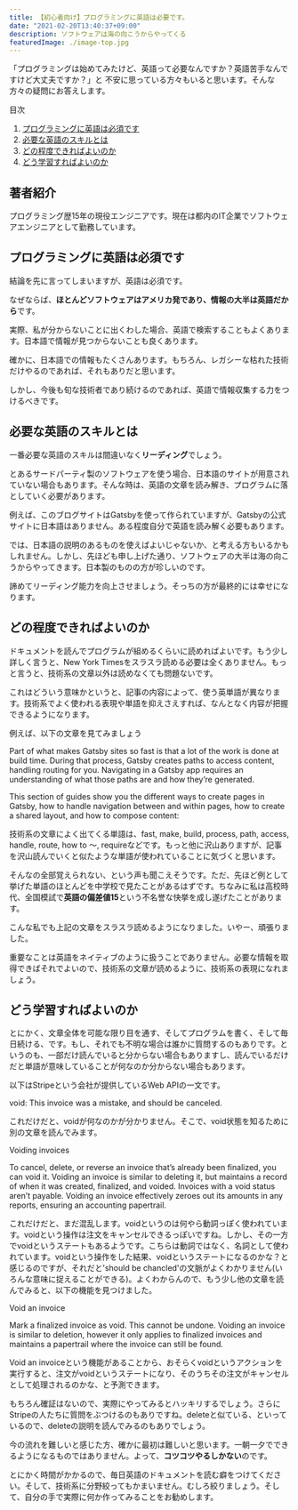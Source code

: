 ```yaml
---
title: 【初心者向け】プログラミングに英語は必要です。
date: "2021-02-20T13:40:37+09:00"
description: ソフトウェアは海の向こうからやってくる
featuredImage: ./image-top.jpg
---
```



「プログラミングは始めてみたけど、英語って必要なんですか？英語苦手なんですけど大丈夫ですか？」と
不安に思っている方々もいると思います。そんな方々の疑問にお答えします。


<nav class="blog-nav">
<div class="inner">
<p>目次</p>
<ol class='top-ol-1'>
<li class='top-li-1'>
<a href='#h-0'>プログラミングに英語は必須です</a>
</li>
<li class='top-li-1'>
<a href='#h-1'>必要な英語のスキルとは</a>
</li>
<li class='top-li-1'>
<a href='#h-2'>どの程度できればよいのか</a>
</li>
<li class='top-li-1'>
<a href='#h-3'>どう学習すればよいのか</a>
</li>
</ol>
</div>
</nav>

<h2>著者紹介</h2>

プログラミング歴15年の現役エンジニアです。現在は都内のIT企業でソフトウェアエンジニアとして勤務しています。

<h2 id="h-0">プログラミングに英語は必須です</h2>


結論を先に言ってしまいますが、英語は必須です。

なぜならば、**ほとんどソフトウェアはアメリカ発であり、情報の大半は英語だから**です。

実際、私が分からないことに出くわした場合、英語で検索することもよくあります。日本語で情報が見つからないことも良くあります。

確かに、日本語での情報もたくさんあります。もちろん、レガシーな枯れた技術だけやるのであれば、それもありだと思います。

しかし、今後も旬な技術者であり続けるのであれば、英語で情報収集する力をつけるべきです。

<h2 id="h-1">必要な英語のスキルとは</h2>


一番必要な英語のスキルは間違いなく**リーディング**でしょう。

とあるサードパーティ製のソフトウェアを使う場合、日本語のサイトが用意されていない場合もあります。そんな時は、英語の文章を読み解き、プログラムに落としていく必要があります。

例えば、このブログサイトはGatsbyを使って作られていますが、Gatsbyの公式サイトに日本語はありません。ある程度自分で英語を読み解く必要もあります。

では、日本語の説明のあるものを使えばよいじゃないか、と考える方もいるかもしれません。しかし、先ほども申し上げた通り、ソフトウェアの大半は海の向こうからやってきます。日本製のものの方が珍しいのです。

諦めてリーディング能力を向上させましょう。そっちの方が最終的には幸せになります。

<h2 id="h-2">どの程度できればよいのか</h2>


ドキュメントを読んでプログラムが組めるくらいに読めればよいです。もう少し詳しく言うと、New York Timesをスラスラ読める必要は全くありません。もっと言うと、技術系の文章以外は読めなくても問題ないです。

これはどういう意味かというと、記事の内容によって、使う英単語が異なります。技術系でよく使われる表現や単語を抑えさえすれば、なんとなく内容が把握できるようになります。

例えば、以下の文章を見てみましょう


Part of what makes Gatsby sites so fast is that a lot of the work is done at build time. During that process, Gatsby creates paths to access content, handling routing for you. Navigating in a Gatsby app requires an understanding of what those paths are and how they’re generated.

This section of guides show you the different ways to create pages in Gatsby, how to handle navigation between and within pages, how to create a shared layout, and how to compose content:


技術系の文章によく出てくる単語は、fast, make, build, process, path, access, handle, route, how to ～, requireなどです。もっと他に沢山ありますが、記事を沢山読んでいくと似たような単語が使われていることに気づくと思います。

そんなの全部覚えられない、という声も聞こえそうです。ただ、先ほど例として挙げた単語のほとんどを中学校で見たことがあるはずです。ちなみに私は高校時代、全国模試で**英語の偏差値15**という不名誉な快挙を成し遂げたことがあります。

こんな私でも上記の文章をスラスラ読めるようになりました。いやー、頑張りました。

重要なことは英語をネイティブのように扱うことでありません。必要な情報を取得できばそれでよいので、技術系の文章が読めるように、技術系の表現になれましょう。

<h2 id="h-3">どう学習すればよいのか</h2>


とにかく、文章全体を可能な限り目を通す、そしてプログラムを書く、そして毎日続ける、です。もし、それでも不明な場合は誰かに質問するのもありです。というのも、一部だけ読んでいると分からない場合もありますし、読んでいるだけだと単語が意味していることが何なのか分からない場合もあります。

以下はStripeという会社が提供しているWeb APIの一文です。


void: This invoice was a mistake, and should be canceled.


これだけだと、voidが何なのかが分かりません。そこで、void状態を知るために別の文章を読んでみます。

Voiding invoices 

To cancel, delete, or reverse an invoice that’s already been finalized, you can void it. Voiding an invoice is similar to deleting it, but maintains a record of when it was created, finalized, and voided. Invoices with a void status aren’t payable. Voiding an invoice effectively zeroes out its amounts in any reports, ensuring an accounting papertrail.

これだけだと、まだ混乱します。voidというのは何やら動詞っぽく使われています。voidという操作は注文をキャンセルできるっぽいですね。しかし、その一方でvoidというステートもあるようです。こちらは動詞ではなく、名詞として使われています。voidという操作をした結果、voidというステートになるのかな？と感じるのですが、それだと'should be chancled'の文脈がよくわかりません(いろんな意味に捉えることができる)。よくわからんので、もう少し他の文章を読んでみると、以下の機能を見つけました。

Void an invoice

Mark a finalized invoice as void. This cannot be undone. Voiding an invoice is similar to deletion, however it only applies to finalized invoices and maintains a papertrail where the invoice can still be found.

Void an invoiceという機能があることから、おそらくvoidというアクションを実行すると、注文がvoidというステートになり、そのうちその注文がキャンセルとして処理されるのかな、と予測できます。

もちろん確証はないので、実際にやってみるとハッキリするでしょう。さらにStripeの人たちに質問をぶつけるのもありですね。deleteと似ている、といっているので、deleteの説明を読んでみるのもありでしょう。

今の流れを難しいと感じた方、確かに最初は難しいと思います。一朝一夕でできるようになるものではありません。よって、**コツコツやるしかない**のです。

とにかく時間がかかるので、毎日英語のドキュメントを読む癖をつけてください。そして、技術系に分野絞ってもかまいません。むしろ絞りましょう。そして、自分の手で実際に何か作ってみることをお勧めします。





